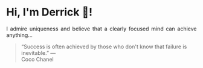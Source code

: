 # Hi, I'm Derrick 👋!
<p align="justify">I admire uniqueness and believe that a clearly focused mind can achieve anything...</p> 
<!-- #quote-start -->
<blockquote>&ldquo;Success is often achieved by those who don't know that failure is inevitable.&rdquo; &mdash; <footer>Coco Chanel</footer></blockquote>
<!-- #quote-end -->
